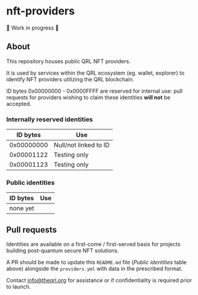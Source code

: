 # nft-providers

🚧 Work in progress 🚧

## About

This repository houses public QRL NFT providers.

It is used by services within the QRL ecosystem (eg. wallet, explorer) to identify NFT providers utilizing the QRL blockchain.

ID bytes 0x00000000 - 0x0000FFFF are reserved for internal use: pull requests for providers wishing to claim these identities **will not** be accepted.

### Internally reserved identities

| ID bytes | Use |
| -------- | --- |
| 0x00000000 | Null/not linked to ID |
| 0x00001122 | Testing only |
| 0x00001123 | Testing only |

### Public identities

| ID bytes | Use |
| -------- | --- |
| none yet       |

## Pull requests

Identities are available on a first-come / first-served basis for projects building post-quantum secure NFT solutions.

A PR should be made to update this ``README.md`` file (_Public identities_ table above) alongside the ``providers.yml`` with data in the prescribed format.

Contact info@theqrl.org for assistance or if confidentiality is required prior to launch.
